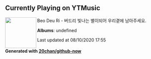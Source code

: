 ## Currently Playing on YTMusic

[<img align="left" width="100" src="https://i.ytimg.com/vi/uRxjd_71XYI/sddefault.jpg?sqp=-oaymwEWCJADEOEBIAQqCghqEJQEGHgg6AJIWg&rs">](https://music.youtube.com/channel/UCjGUwFeKfns6thNX63Gc4Yw)

Beo Deu Ri - 버드리 빛나는 별이되어 우리곁에 남아주세요.

**Albums**: undefined

Last updated at 08/10/2020 17:55

#### Generated with [20chan/github-now](https://github.com/20chan/github-now)


<!--
**20chan/20chan** is a ✨ _special_ ✨ repository because its `README.md` (this file) appears on your GitHub profile.

Here are some ideas to get you started:

- 🔭 I’m currently working on ...
- 🌱 I’m currently learning ...
- 👯 I’m looking to collaborate on ...
- 🤔 I’m looking for help with ...
- 💬 Ask me about ...
- 📫 How to reach me: ...
- 😄 Pronouns: ...
- ⚡ Fun fact: ...
-->
